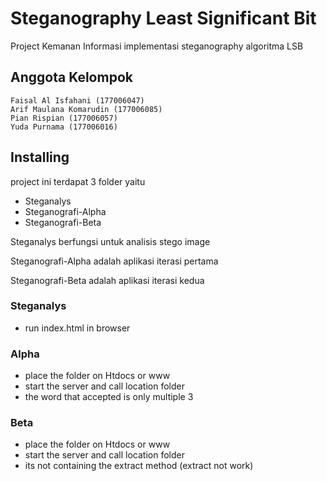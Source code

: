 # Steganography Least Significant Bit

Project Kemanan Informasi implementasi steganography algoritma LSB

## Anggota Kelompok

```
Faisal Al Isfahani (177006047)
Arif Maulana Komarudin (177006085)
Pian Rispian (177006057)
Yuda Purnama (177006016)
```

## Installing

project ini terdapat 3 folder yaitu
* Steganalys
* Steganografi-Alpha
* Steganografi-Beta

Steganalys berfungsi untuk analisis stego image

Steganografi-Alpha adalah aplikasi iterasi pertama

Steganografi-Beta adalah aplikasi iterasi kedua


### Steganalys
* run index.html in browser

### Alpha
* place the folder on Htdocs or www
* start the server and call location folder
* the word that accepted is only multiple 3

### Beta
* place the folder on Htdocs or www
* start the server and call location folder
* its not containing the extract method (extract not work)

